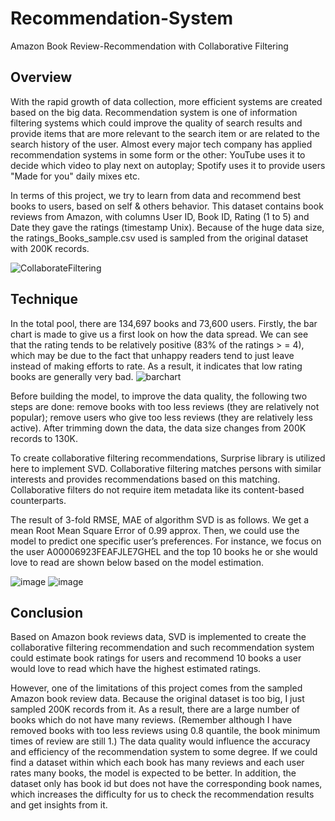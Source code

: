 # Recommendation-System
Amazon Book Review-Recommendation with Collaborative Filtering 
## Overview 
With the rapid growth of data collection, more efficient systems are created based on the big data. Recommendation system is one of information filtering systems which could improve the quality of search results and provide items that are more relevant to the search item or are related to the search history of the user. Almost every major tech company has applied recommendation systems in some form or the other: YouTube uses it to decide which video to play next on autoplay; Spotify uses it to provide users "Made for you" daily mixes etc.

In terms of this project, we try to learn from data and recommend best books to users, based on self & others behavior. This dataset contains book reviews from Amazon, with columns User ID, Book ID, Rating (1 to 5) and Date they gave the ratings (timestamp Unix). Because of the huge data size, the ratings_Books_sample.csv used is sampled from the original dataset with 200K records.

![CollaborateFiltering](https://user-images.githubusercontent.com/43686840/54166860-5cec1d00-4424-11e9-8210-c80f971931cc.png)

## Technique 
In the total pool, there are 134,697 books and 73,600 users. Firstly, the bar chart is made to give us a first look on how the data spread. We can see that the rating tends to be relatively positive (83% of the ratings > = 4), which may be due to the fact that unhappy readers tend to just leave instead of making efforts to rate. As a result, it indicates that low rating books are generally very bad. 
![barchart](https://user-images.githubusercontent.com/43686840/54166891-91f86f80-4424-11e9-8de7-d56ffdf17e1f.png)

Before building the model, to improve the data quality, the following two steps are done: remove books with too less reviews (they are relatively not popular); remove users who give too less reviews (they are relatively less active). After trimming down the data, the data size changes from 200K records to 130K.

To create collaborative filtering recommendations, Surprise library is utilized here to implement SVD. Collaborative filtering matches persons with similar interests and provides recommendations based on this matching. Collaborative filters do not require item metadata like its content-based counterparts. 

The result of 3-fold RMSE, MAE of algorithm SVD is as follows. We get a mean Root Mean Square Error of 0.99 approx. Then, we could use the model to predict one specific user’s preferences. For instance, we focus on the user A00006923FEAFJLE7GHEL and the top 10 books he or she would love to read are shown below based on the model estimation.

![image](https://user-images.githubusercontent.com/43686840/54166899-9ae94100-4424-11e9-9b29-53915ca0c3c8.png)
![image](https://user-images.githubusercontent.com/43686840/54166906-a2104f00-4424-11e9-80e9-230a95c807f1.png)

## Conclusion 
Based on Amazon book reviews data, SVD is implemented to create the collaborative filtering recommendation and such recommendation system could estimate book ratings for users and recommend 10 books a user would love to read which have the highest estimated ratings.

However, one of the limitations of this project comes from the sampled Amazon book review data. Because the original dataset is too big, I just sampled 200K records from it. As a result, there are a large number of books which do not have many reviews. (Remember although I have removed books with too less reviews using 0.8 quantile, the book minimum times of review are still 1.) The data quality would influence the accuracy and efficiency of the recommendation system to some degree.  If we could find a dataset within which each book has many reviews and each user rates many books, the model is expected to be better. In addition, the dataset only has book id but does not have the corresponding book names, which increases the difficulty for us to check the recommendation results and get insights from it.


